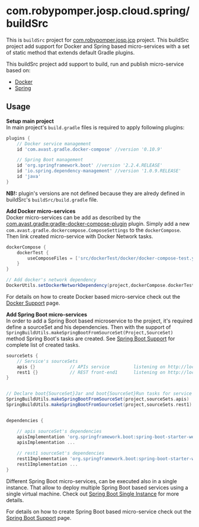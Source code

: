 # com.robypomper.josp.cloud.spring/buildSrc

This is ```buildSrc``` project for [com.robypomper.josp.jcp](../README.md)
project. This buildSrc project add support for Docker and Spring based
micro-services with a set of static method that extends default Gradle plugins. 

This buildSrc project add support to build, run and publish micro-service based on:
* [Docker](docs/DockerSupport.md)
* [Spring](docs/SpringBootSupport.md)


## Usage

**Setup main project**<br>
In main project's ```build.gradle``` files is required to apply following plugins:

```groovy
plugins {
    // Docker service management
    id 'com.avast.gradle.docker-compose' //version '0.10.9'

    // Spring Boot management
    id 'org.springframework.boot' //version '2.2.4.RELEASE'                     version not required because specified in buildSrc/build.gradle
    id 'io.spring.dependency-management' //version '1.0.9.RELEASE'              version not required because specified in buildSrc/build.gradle
    id 'java'
}
```

**NB!:** plugin's versions are not defined because they are alredy defined in 
buildSrc's ```buildSrc/build.gradle``` file.

**Add Docker micro-services**<br>
Docker micro-services can be add as described by the 
[com.avast.gradle:gradle-docker-compose-plugin](https://github.com/avast/gradle-docker-compose-plugin)
plugin. Simply add a new ```com.avast.gradle.dockercompose.ComposeSettings```
to the ```dockerCompose```. Then link created micro-service with Docker Network
tasks.

```groovy
dockerCompose {
    dockerTest {
        useComposeFiles = ['src/dockerTest/docker/docker-compose-test.yml']
    }
}

// Add docker's network dependency
DockerUtils.setDockerNetworkDependency(project,dockerCompose.dockerTest,"rp-test")
```

For details on how to create Docker based micro-service check out the
[Docker Support](docs/DockerSupport.md#Docker-microservice-configuration) page.

**Add Spring Boot micro-services**<br>
In order to add a Spring Boot based microservice to the project, it's required
define a sourceSet and his dependencies. Then with the support of 
```SpringBuildUtils.makeSpringBootFromSourceSet(Project,SourceSet)``` method
Spring Boot's tasks are created. See [Spring Boot Support](docs/SpringBootSupport.md#Spring-Boot-microservice-tasks)
for complete list of created tasks.

```groovy
sourceSets {
	// Service's sourceSets
	apis {}             // APIs service         listening on http://localhost:7081/apis
	rest1 {}            // REST front-end1      listening on http://localhost:7082/rest1
}


// Declare boot{SourceSet}Jar and boot{SourceSet}Run tasks for service's source sets
SpringBuildUtils.makeSpringBootFromSourceSet(project,sourceSets.apis)
SpringBuildUtils.makeSpringBootFromSourceSet(project,sourceSets.rest1)


dependencies {

	// apis sourceSet's dependencies
    apisImplementation 'org.springframework.boot:spring-boot-starter-web'
    apisImplementation ...
    
    // rest1 sourceSet's dependencies
    rest1Implementation 'org.springframework.boot:spring-boot-starter-web'
    rest1Implementation ...
}
```

Different Spring Boot micro-services, can be executed also in a single instance.
That allow to deploy multiple Spring Boot based services using a single virtual
machine. Check out [Spring Boot Single Instance](docs/SpringBootSingleInstance.md)
for more details.

For details on how to create Spring Boot based micro-service check out the
[Spring Boot Support](docs/SpringBootSupport.md#Spring-Boot-microservice-configuration) page.
